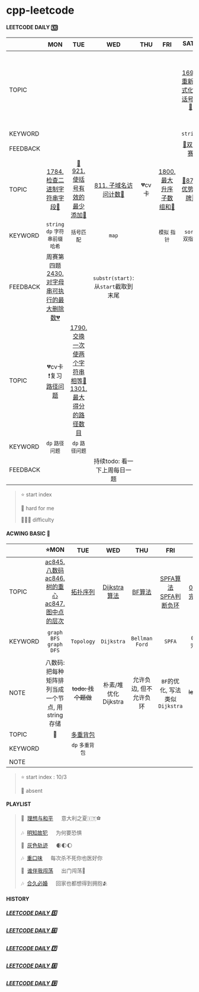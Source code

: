 # cpp-leetcode

#### LEETCODE DAILY 🔟
|        |MON|TUE|WED|THU|FRI|SAT⭐|SUN|
|  ---   |:-:|:-:|:-:|:-:|:-:|:-:|:-:|
|TOPIC   ||||||[1694. 重新格式化电话号码💚](/workspace/1694.%E9%87%8D%E6%96%B0%E6%A0%BC%E5%BC%8F%E5%8C%96%E7%94%B5%E8%AF%9D%E5%8F%B7%E7%A0%81.cpp)|[📌777. 在LR字符串中交换相邻字符🧡](/workspace/777.%E5%9C%A8lr%E5%AD%97%E7%AC%A6%E4%B8%B2%E4%B8%AD%E4%BA%A4%E6%8D%A2%E7%9B%B8%E9%82%BB%E5%AD%97%E7%AC%A6.cpp)|
|KEYWORD    |   |   |   |   |   |`string`|`swap`|
|FEEDBACK|   |   |   |   |   |[🍬双周赛](/record/Oct-Biweek-1.md)|[🍬周赛](/record/Oct-Weekly-1.md)|
|TOPIC   |[1784. 检查二进制字符串字段💚](/workspace/1784.%E6%A3%80%E6%9F%A5%E4%BA%8C%E8%BF%9B%E5%88%B6%E5%AD%97%E7%AC%A6%E4%B8%B2%E5%AD%97%E6%AE%B5.cpp)|[📌921. 使括号有效的最少添加🧡](/workspace/921.%E4%BD%BF%E6%8B%AC%E5%8F%B7%E6%9C%89%E6%95%88%E7%9A%84%E6%9C%80%E5%B0%91%E6%B7%BB%E5%8A%A0.cpp)|[811. 子域名访问计数🧡](/workspace/811.%E5%AD%90%E5%9F%9F%E5%90%8D%E8%AE%BF%E9%97%AE%E8%AE%A1%E6%95%B0.cpp)|💔cv卡|[1800. 最大升序子数组和💚](/workspace/1800.%E6%9C%80%E5%A4%A7%E5%8D%87%E5%BA%8F%E5%AD%90%E6%95%B0%E7%BB%84%E5%92%8C.cpp)|[📌870. 优势洗牌🧡](/workspace/870.%E4%BC%98%E5%8A%BF%E6%B4%97%E7%89%8C.cpp)|[📌856. 括号的分数🧡](/workspace/856.%E6%8B%AC%E5%8F%B7%E7%9A%84%E5%88%86%E6%95%B0.cpp)|
|KEYWORD |`string`<br/>`dp` `字符串前缀哈希`|`括号匹配`|`map`|  |`模拟` `指针`|`sort` `双指针`|`stack`|
|FEEDBACK|周赛第四题<br/>[2430. 对字母串可执行的最大删除数💔](/acwing/Section%202/acwing%20-%20%E5%AD%97%E7%AC%A6%E4%B8%B2%E5%89%8D%E7%BC%80%E5%93%88%E5%B8%8C.md)|   |`substr(start)`: 从`start`截取到末尾|   |   |   |[🍬周赛](/record/Oct-Weekly-2.md)划水<br/>每日一题也不好做😠|
|TOPIC   |💔cv卡<br/>❗️复习[路径问题](/markdown/%E4%B8%93%E9%A2%98%20-%20DP%20-%20%E8%B7%AF%E5%BE%84%E9%97%AE%E9%A2%98.md)|[1790. 交换一次使两个字符串相等💚](/workspace/1790.%E4%BB%85%E6%89%A7%E8%A1%8C%E4%B8%80%E6%AC%A1%E5%AD%97%E7%AC%A6%E4%B8%B2%E4%BA%A4%E6%8D%A2%E8%83%BD%E5%90%A6%E4%BD%BF%E4%B8%A4%E4%B8%AA%E5%AD%97%E7%AC%A6%E4%B8%B2%E7%9B%B8%E7%AD%89.cpp)<br/>[1301. 最大得分的路径数目](/workspace/1301.%E6%9C%80%E5%A4%A7%E5%BE%97%E5%88%86%E7%9A%84%E8%B7%AF%E5%BE%84%E6%95%B0%E7%9B%AE.cpp)||||||
|KEYWORD |`dp` `路径问题`|`dp` `路径问题`||||||
|FEEDBACK|   |  |持续todo: 看一下上周每日一题||||||


> ⭐ start index
> 
> 📌 hard for me
> 
> 💚🧡💔 difficulty


#### ACWING BASIC 🦄
|        |⭐MON|TUE|WED|THU|FRI|SAT|SUN|
|  ---   |:-:|:-:|:-:|:-:|:-:|:-:|:-:|
|TOPIC   |[ac845. 八数码](/acwing/Section%203/2_%E5%85%AB%E6%95%B0%E7%A0%81.cpp)<br/>[ac846. 树的重心](/acwing/Section%203/3_%E6%A0%91%E7%9A%84%E9%87%8D%E5%BF%83.cpp)<br/>[ac847. 图中点的层次](/acwing/Section%203/4_%E5%9B%BE%E4%B8%AD%E7%82%B9%E7%9A%84%E5%B1%82%E6%AC%A1_BFS.cpp)|[拓扑序列](/acwing/Section%203/acwing%20-%20%E6%8B%93%E6%89%91%E5%BA%8F%E5%88%97.md)|[Dijkstra算法](/acwing/Section%203/acwing%20-%20%E6%9C%80%E7%9F%AD%E8%B7%AF%E9%97%AE%E9%A2%98%20-%20Dijkstra.md)|[BF算法](/acwing/Section%203/acwing%20-%20最短路问题%20-%20Bellman%20Ford.md)|[SPFA算法](/acwing/Section%203/acwing%20-%20最短路问题%20-%20SPFA.md)<br/>[SPFA判断负环](/acwing/Section%203/8_SPFA判断负环.cpp)|[0-1背包](/markdown/%E4%B8%93%E9%A2%98%20-%200-1%E8%83%8C%E5%8C%85.md)<br/>[完全背包](/markdown/%E4%B8%93%E9%A2%98%20-%20%E5%AE%8C%E5%85%A8%E8%83%8C%E5%8C%85.md)|力扣背包题目|
|KEYWORD |`graph BFS`<br/>`graph DFS`|`Topology`|`Dijkstra`|`Bellman Ford`|`SPFA`|`0-1背包`<br/>`完全背包`|`0-1背包` `完全背包`|
|NOTE    |八数码: 把每种矩阵排列当成一个节点, 用string存储|~~todo: 找个题做~~|朴素/堆优化Dijkstra|允许负边, 但不允许负环|`BF`的优化, 写法类似`Dijkstra`|~~todo: leetcode背包~~|这`图`真不是人做的, `dp`先💃|
|TOPIC   |📅|[多重背包](/markdown/%E4%B8%93%E9%A2%98%20-%20%E8%83%8C%E5%8C%85%20-%20%E5%A4%9A%E9%87%8D%E8%83%8C%E5%8C%85.md)||||||
|KEYWORD ||`dp` `多重背包`||||||
|NOTE    ||||||||


> ⭐ start index : 10/3
> 
> 📅 absent


#### PLAYLIST
> 🎵&nbsp; [理想与和平](https://c.y.qq.com/base/fcgi-bin/u?__=qhAnLq) &emsp; 意大利之夏🇮🇹⚽️
> 
> 🎶&nbsp; [明知故犯](https://c.y.qq.com/base/fcgi-bin/u?__=PIlt1J) &emsp; 为何要恐惧
> 
> 🎵&nbsp; [灰色轨迹](https://c.y.qq.com/base/fcgi-bin/u?__=2KAow) &emsp; 🌒🌓🌔
> 
> 🎶&nbsp; [重口味](https://c.y.qq.com/base/fcgi-bin/u?__=NGTgp43) &emsp; 每次杀不死你也医好你
> 
> 🎵&nbsp; [谁伴我闯荡](https://c.y.qq.com/base/fcgi-bin/u?__=slIip) &emsp; 出门闯荡🎒
> 
> 🎶&nbsp; [合久必婚](https://c.y.qq.com/base/fcgi-bin/u?__=HLgM54G) &emsp; 回家也都想得到拥抱🫂


#### HISTORY
##### [LEETCODE DAILY 5️⃣](/record/2022-05.md)

##### [LEETCODE DAILY 6️⃣](/record/2022-06.md)

##### [LEETCODE DAILY 7️⃣](/record/2022-07.md)

##### [LEETCODE DAILY 8️⃣](/record/2022-08.md)

##### [LEETCODE DAILY 9️⃣](/record/2022-09.md)